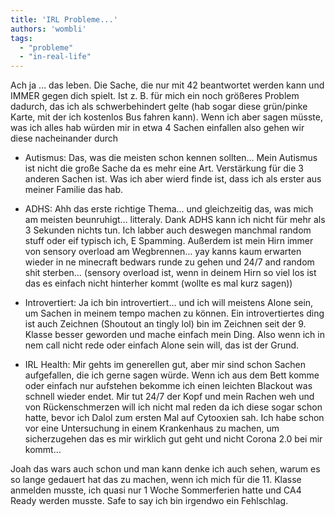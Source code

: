 ```yaml
---
title: 'IRL Probleme...'
authors: 'wombli'
tags:
  - "probleme"
  - "in-real-life"
---
```


Ach ja … das leben. Die Sache, die nur mit 42 beantwortet werden kann und IMMER gegen dich spielt. Ist z. B. für mich ein noch größeres Problem dadurch, das ich als schwerbehindert gelte (hab sogar diese grün/pinke Karte, mit der ich kostenlos Bus fahren kann). Wenn ich aber sagen müsste, was ich alles hab würden mir in etwa 4 Sachen einfallen also gehen wir diese nacheinander durch

- Autismus: Das, was die meisten schon kennen sollten… Mein Autismus ist nicht die große Sache da es mehr eine Art. Verstärkung für die 3 anderen Sachen ist. Was ich aber wierd finde ist, dass ich als erster aus meiner Familie das hab.


- ADHS: Ahh das erste richtige Thema… und gleichzeitig das, was mich am meisten beunruhigt… litteraly. Dank ADHS kann ich nicht für mehr als 3 Sekunden nichts tun. Ich labber auch deswegen manchmal random stuff oder eif typisch ich, E Spamming. Außerdem ist mein Hirn immer von sensory overload am Wegbrennen… yay kanns kaum erwarten wieder in ne minecraft bedwars runde zu gehen und 24/7 and random shit sterben… (sensory overload ist, wenn in deinem Hirn so viel los ist das es einfach nicht hinterher kommt (wollte es mal kurz sagen))


- Introvertiert: Ja ich bin introvertiert… und ich will meistens Alone sein, um Sachen in meinem tempo machen zu können. Ein introvertiertes ding ist auch Zeichnen (Shoutout an tingly lol) bin im Zeichnen seit der 9. Klasse besser geworden und mache einfach mein Ding. Also wenn ich in nem call nicht rede oder einfach Alone sein will, das ist der Grund.


- IRL Health: Mir gehts im generellen gut, aber mir sind schon Sachen aufgefallen, die ich gerne sagen würde. Wenn ich aus dem Bett komme oder einfach nur aufstehen bekomme ich einen leichten Blackout was schnell wieder endet. Mir tut 24/7 der Kopf und mein Rachen weh und von Rückenschmerzen will ich nicht mal reden da ich diese sogar schon hatte, bevor ich Dalol zum ersten Mal auf Cytooxien sah. Ich habe schon vor eine Untersuchung in einem Krankenhaus zu machen, um sicherzugehen das es mir wirklich gut geht und nicht Corona 2.0 bei mir kommt…


Joah das wars auch schon und man kann denke ich auch sehen, warum es so lange gedauert hat das zu machen, wenn ich mich für die 11. Klasse anmelden musste, ich quasi nur 1 Woche Sommerferien hatte und CA4 Ready werden musste. Safe to say ich bin irgendwo ein Fehlschlag.